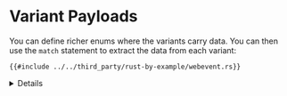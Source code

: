 # Variant Payloads

You can define richer enums where the variants carry data. You can then use the
`match` statement to extract the data from each variant:

```rust,editable
{{#include ../../third_party/rust-by-example/webevent.rs}}
```

<details>

* The values in the enum variants can only be accessed after being pattern matched. The pattern binds references to the fields in the "match arm" after the `=>`.
  * The expressions is matched against the patterns from top to bottom. There is no fall-through like in C or C++.
  * The match expression has a value. The value is the last expression in the match arm which was executed.
  * Starting from the top we look for what pattern matches the value then run the code following the arrow. Once we find a match, we stop. 
* Demonstrate what happens when the search is inexhaustive. Note the advantage the Rust compiler provides by confirming when all cases are handled. 
* `match` inspects a hidden discriminant field in the `enum`.
* It is possible to retrieve the discriminant by calling `std::mem::discriminant()`
  * This is useful, for example, if implementing `PartialEq` for structs where comparing field values doesn't affect equality.
* `WebEvent::Click { ... }` is not exactly the same as `WebEvent::Click(Click)` with a top level `struct Click { ... }`. The inlined version cannot implement traits, for example.  
  
</details>
